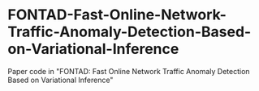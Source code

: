 # FONTAD-Fast-Online-Network-Traffic-Anomaly-Detection-Based-on-Variational-Inference
Paper code in "FONTAD: Fast Online Network Traffic Anomaly Detection Based on Variational Inference"
